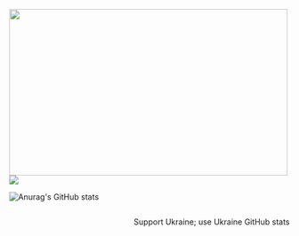 <img src="https://github-stats-glaukiol1.vercel.app/api/?username=glaukiol1" width=500 height=300 style="float:left;" />
<img src="https://komarev.com/ghpvc/?username=glaukiol1&label=Profile%20views&color=0e75b6&style=flat" />

![Anurag's GitHub stats](https://github-readme-stats.vercel.app/api?username=glaukiol1&count_private=true)

<p style="float:right;">Support Ukraine; use Ukraine GitHub stats</p>
